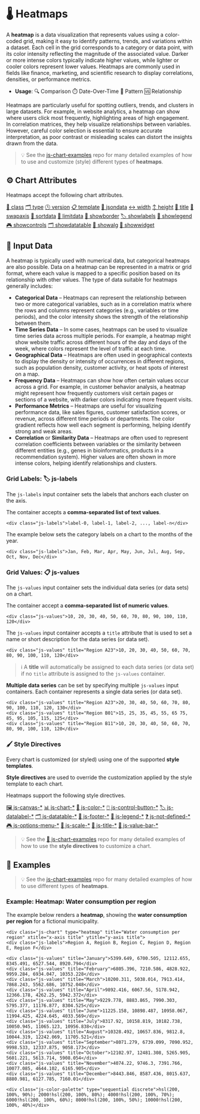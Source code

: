# 🌡️ Heatmaps

A **heatmap** is a data visualization that represents values using a color-coded grid, making it easy to identify patterns, trends, and variations within a dataset. Each cell in the grid corresponds to a category or data point, with its color intensity reflecting the magnitude of the associated value. Darker or more intense colors typically indicate higher values, while lighter or cooler colors represent lower values. Heatmaps are commonly used in fields like finance, marketing, and scientific research to display correlations, densities, or performance metrics.

 - **Usage**: 🔍 Comparison ⏱️ Date-Over-Time 🧵 Pattern 🆚 Relationship

Heatmaps are particularly useful for spotting outliers, trends, and clusters in large datasets. For example, in website analytics, a heatmap can show where users click most frequently, highlighting areas of high engagement. In correlation matrices, they help visualize relationships between variables. However, careful color selection is essential to ensure accurate interpretation, as poor contrast or misleading scales can distort the insights drawn from the data.

> 💡 See the [js-chart-examples](https://github.com/wrathtafarian/js-chart-examples/charts/heatmaps.md) repo for many detailed examples of how to use and customize (style) different types of **heatmaps**.

## ⚙️ Chart Attributes

Heatmaps accept the following chart attributes.

[🧱 class](../Chart%20Attributes.md#-class)
[🗂️ type](../Chart%20Attributes.md#-type)
[🕒 version](../Chart%20Attributes.md#-version)
[📋 template](../Chart%20Attributes.md#-template)
[🧾 jsondata](../Chart%20Attributes.md#-jsondata)
[↔️ width](../Chart%20Attributes.md#-width)
[↕️ height](../Chart%20Attributes.md#-height)
[📄 title](../Chart%20Attributes.md#-title)
[🔄 swapaxis](../Chart%20Attributes.md#-swapaxis)
[🔽 sortdata](../Chart%20Attributes.md#-sortdata)
[🚫 limitdata](../Chart%20Attributes.md#-limitdata)
[🔲 showborder](../Chart%20Attributes.md#-showborder)
[🏷️ showlabels](../Chart%20Attributes.md#-showlabels)
[📘 showlegend](../Chart%20Attributes.md#-showlegend)
[🎮 showcontrols](../Chart%20Attributes.md#-showcontrols)
[🗂️ showdatatable](../Chart%20Attributes.md#-showdatatable)
[🧩 showalg](../Chart%20Attributes.md#-showalg)
[📲 showwidget](../Chart%20Attributes.md#-showwidget)

## 🧱 Input Data

A heatmap is typically used with numerical data, but categorical heatmaps are also possible. Data on a heatmap can be represented in a matrix or grid format, where each value is mapped to a specific position based on its relationship with other values. The type of data suitable for heatmaps generally includes:

 - **Categorical Data** – Heatmaps can represent the relationship between two or more categorical variables, such as in a correlation matrix where the rows and columns represent categories (e.g., variables or time periods), and the color intensity shows the strength of the relationship between them.
 - **Time Series Data** – In some cases, heatmaps can be used to visualize time series data across multiple periods. For example, a heatmap might show website traffic across different hours of the day and days of the week, where colors represent the level of traffic at each time.
 - **Geographical Data** – Heatmaps are often used in geographical contexts to display the density or intensity of occurrences in different regions, such as population density, customer activity, or heat spots of interest on a map.
 - **Frequency Data** – Heatmaps can show how often certain values occur across a grid. For example, in customer behavior analysis, a heatmap might represent how frequently customers visit certain pages or sections of a website, with darker colors indicating more frequent visits.
 - **Performance Metrics** – Heatmaps are useful for visualizing performance data, like sales figures, customer satisfaction scores, or revenue, across different time periods or departments. The color gradient reflects how well each segment is performing, helping identify strong and weak areas.
 - **Correlation** or **Similarity Data** – Heatmaps are often used to represent correlation coefficients between variables or the similarity between different entities (e.g., genes in bioinformatics, products in a recommendation system). Higher values are often shown in more intense colors, helping identify relationships and clusters.

### Grid Labels: 🏷️ js-labels

The `js-labels` input container sets the labels that anchors each cluster on the axis.

The container accepts a **comma-separated list of text values**.

```
<div class="js-labels">label-0, label-1, label-2, ..., label-n</div>
```

The example below sets the category labels on a chart to the months of the year.

```
<div class="js-labels">Jan, Feb, Mar, Apr, May, Jun, Jul, Aug, Sep, Oct, Nov, Dec</div>
```

### Grid Values: 📋 js-values

The `js-values` input container sets the individual data series (or data sets) on a chart.

The container accept a **comma-separated list of numeric values**.

```
<div class="js-values">10, 20, 30, 40, 50, 60, 70, 80, 90, 100, 110, 120</div>
```

The `js-values` input container accepts a `title` attribute that is used to set a name or short description for the data series (or data set).

```
<div class="js-values" title="Region A23">10, 20, 30, 40, 50, 60, 70, 80, 90, 100, 110, 120</div>
```

> ℹ️ A **title** will automatically be assigned to each data series (or data set) if no `title` attribute is assigned to the `js-values` container.

**Multiple data series** can be set by specifying multiple `js-values` input containers. Each container represents a single data series (or data set).

```
<div class="js-values" title="Region A23">20, 30, 40, 50, 60, 70, 80, 90, 100, 110, 120, 130</div>
<div class="js-values" title="Region B01">15, 25, 35, 45, 55, 65 75, 85, 95, 105, 115, 125</div>
<div class="js-values" title="Region B11">10, 20, 30, 40, 50, 60, 70, 80, 90, 100, 110, 120</div>
```

### 🖌️ Style Directives

Every chart is customized (or styled) using one of the supported **style templates**.

**Style directives** are used to override the customization applied by the style template to each chart.

Heatmaps support the following style directives.

[🖼️ js-canvas-*](../directives/Style%20Directive%20Canvas.md)
[📊 js-chart-*](../directives/Style%20Directive%20Chart.md)
[🎨 js-color-*](../directives/Style%20Directive%20Color.md)
[🖱️ js-control-button-*](../directives/Style%20Directive%20Control%20Buttons.md)
[🏷️ js-datalabel-*](../directives/Style%20Directive%20Data%20Label.md)
[🗂️ js-datatable-*](../directives/Style%20Directive%20Data%20Table.md)
[🦶 js-footer-*](../directives/Style%20Directive%20Footer.md)
[📘 js-legend-*](../directives/Style%20Directive%20Legend.md)
[❓ js-not-defined-*](../directives/Style%20Directive%20Not%20Defined.md)
[🎮 js-options-menu-*](../directives/Style%20Directive%20Options%20Menu.md)
[📏 js-scale-*](../directives/Style%20Directive%20Scale.md)
[📄 js-title-*](../directives/Style%20Directive%20Title.md)
[🧱 js-value-bar-*](../directives/Style%20Directive%20Value%20Bar.md)

> 💡 See the [👀 js-chart-examples](https://github.com/wrathtafarian/js-chart-examples) repo for many detailed examples of how to use the **style directives** to customize a chart.

## 👀 Examples

> 💡 See the [js-chart-examples](https://github.com/wrathtafarian/js-chart-examples/charts/heatmaps.md) repo for many detailed examples of how to use different types of **heatmaps**.

### Example: Heatmap: Water consumption per region

The example below renders a **heatmap**, showing the **water consumption per region** for a fictional municipality.

```
<div class="js-chart" type="heatmap" title="Water consumption per region" xtitle="x-axis title" ytitle="y-axis title">
<div class="js-labels">Region A, Region B, Region C, Region D, Region E, Region F</div>

<div class="js-values" title="January">5399.649, 6700.505, 12112.655, 8345.491, 6527.544, 8920.794</div>
<div class="js-values" title="February">6805.396, 7210.586, 4828.922, 9959.284, 6934.047, 10353.228</div>
<div class="js-values" title="March">10200.311, 5038.014, 7913.414, 7868.243, 5562.686, 10752.048</div>
<div class="js-values" title="April">9892.416, 6067.56, 5178.942, 12366.178, 4262.25, 5942.372</div>
<div class="js-values" title="May">9229.778, 8883.865, 7990.303, 5795.377, 11176.877, 8304.525</div>
<div class="js-values" title="June">11225.158, 10898.487, 10958.067, 11994.425, 4224.645, 4033.569</div>
<div class="js-values" title="July">8317.92, 10158.819, 10182.738, 10050.945, 11065.123, 10956.838</div>
<div class="js-values" title="August">10328.492, 10657.836, 9812.8, 10044.319, 12242.069, 11705.521</div>
<div class="js-values" title="September">8071.279, 6739.099, 7090.952, 9998.533, 12337.875, 9058.173</div>
<div class="js-values" title="October">12102.97, 12481.308, 5265.905, 5601.221, 5613.714, 5908.054</div>
<div class="js-values" title="November">4074.22, 9746.3, 7391.766, 10077.085, 4644.102, 6165.905</div>
<div class="js-values" title="December">8443.846, 8587.436, 8015.637, 8880.981, 6127.785, 7160.01</div>

<div class="js-color-palette" type="sequential discrete">hsl(200, 100%, 90%); 2000!hsl(200, 100%, 80%); 4000!hsl(200, 100%, 70%); 6000!hsl(200, 100%, 60%); 8000!hsl(200, 100%, 50%); 10000!hsl(200, 100%, 40%)</div>
```